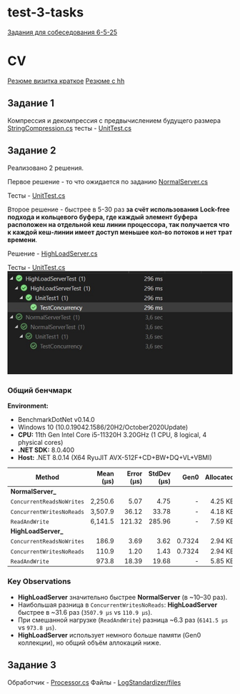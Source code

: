 # test-3-tasks
[Задания для собеседования 6-5-25](https://disk.yandex.ru/i/FEdTwIqvUgOHWA)

# CV
[Резюме визитка краткое](https://github.com/sapozhnikovv/test-3-tasks/blob/main/%D0%A1%D0%B0%D0%BF%D0%BE%D0%B6%D0%BD%D0%B8%D0%BA%D0%BE%D0%B2%D0%92%D1%8F%D1%87%D0%B5%D1%81%D0%BB%D0%B0%D0%B2_short_cv.pdf)
[Резюме с hh](https://github.com/sapozhnikovv/test-3-tasks/blob/main/hh_cv_%D0%A0%D0%B5%D0%B7%D1%8E%D0%BC%D0%B5_Senior_Software_Developer_NET_C_Tech_Lead_%D0%92%D1%8F%D1%87%D0%B5%D1%81%D0%BB%D0%B0%D0%B2_%D0%A1%D1%82%D0%B0%D0%BD%D0%B8%D1%81%D0%BB%D0%B0%D0%B2%D0%BE%D0%B2%D0%B8%D1%87.pdf)

## Задание 1
Компрессия и декомпрессия с предвычислением будущего размера
[StringCompression.cs](https://github.com/sapozhnikovv/test-3-tasks/blob/main/SimpleStringCommpression/Algo/StringCompression.cs) 
тесты - [UnitTest.cs](https://github.com/sapozhnikovv/test-3-tasks/blob/main/SimpleStringCommpression/AlgoTest/UnitTest1.cs)

## Задание 2
Реализовано 2 решения.

Первое решение - то что ожидается по заданию [NormalServer.cs](https://github.com/sapozhnikovv/test-3-tasks/blob/main/FastAndSafeCounter/NormalServer/NormalServer.cs)

Тесты - [UnitTest.cs](https://github.com/sapozhnikovv/test-3-tasks/blob/main/FastAndSafeCounter/NormalServerTest/UnitTest1.cs)


Второе решение - быстрее в  5-30 раз **за счёт использования Lock-free подхода и кольцевого буфера, где каждый элемент буфера расположен на отдельной кеш линии процессора, так получается что к каждой кеш-линии имеет доступ меньшее кол-во потоков и нет трат времени**.

Решение - [HighLoadServer.cs](https://github.com/sapozhnikovv/test-3-tasks/blob/main/FastAndSafeCounter/HighLoadServer/HighLoadServer.cs)

Тесты - [UnitTest.cs](https://github.com/sapozhnikovv/test-3-tasks/blob/main/FastAndSafeCounter/HighLoadServerTest/UnitTest1.cs)
![tests](https://github.com/sapozhnikovv/test-3-tasks/blob/main/FastAndSafeCounter/test.jpg)
### Общий бенчмарк

**Environment:**  
- BenchmarkDotNet v0.14.0  
- Windows 10 (10.0.19042.1586/20H2/October2020Update)  
- **CPU:** 11th Gen Intel Core i5-11320H 3.20GHz (1 CPU, 8 logical, 4 physical cores)  
- **.NET SDK:** 8.0.400  
- **Host:** .NET 8.0.14 (X64 RyuJIT AVX-512F+CD+BW+DQ+VL+VBMI)  

| Method                                   | Mean (μs) | Error (μs) | StdDev (μs) | Gen0   | Allocated |
|------------------------------------------|----------:|-----------:|------------:|-------:|----------:|
| **NormalServer_**                        |          |            |             |        |           |
| `ConcurrentReadsNoWrites`                | 2,250.6  | 5.07       | 4.75        | -      | 4.25 KB   |
| `ConcurrentWritesNoReads`                | 3,507.9  | 36.12      | 33.78       | -      | 4.18 KB   |
| `ReadAndWrite`                           | 6,141.5  | 121.32     | 285.96      | -      | 7.59 KB   |
| **HighLoadServer_**                      |          |            |             |        |           |
| `ConcurrentReadsNoWrites`                | 186.9    | 3.69       | 3.62        | 0.7324 | 2.94 KB   |
| `ConcurrentWritesNoReads`                | 110.9    | 1.20       | 1.43        | 0.7324 | 2.94 KB   |
| `ReadAndWrite`                           | 973.8    | 18.39      | 19.68       | -      | 5.85 KB   |

### Key Observations
- **HighLoadServer** значительно быстрее **NormalServer** (в ~10–30 раз).  
- Наибольшая разница в `ConcurrentWritesNoReads`: **HighLoadServer** быстрее в ~31.6 раз (`3507.9 μs` vs `110.9 μs`).  
- При смешанной нагрузке (`ReadAndWrite`) разница ~6.3 раз (`6141.5 μs` vs `973.8 μs`).  
- **HighLoadServer** использует немного больше памяти (Gen0 коллекции), но общий объём аллокаций ниже.  


## Задание 3
Обработчик - [Processor.cs](https://github.com/sapozhnikovv/test-3-tasks/blob/main/LogStandardizer/LogStandardizer/Processor.cs)
Файлы - [LogStandardizer/files](https://github.com/sapozhnikovv/test-3-tasks/tree/main/LogStandardizer/LogStandardizer/files)
